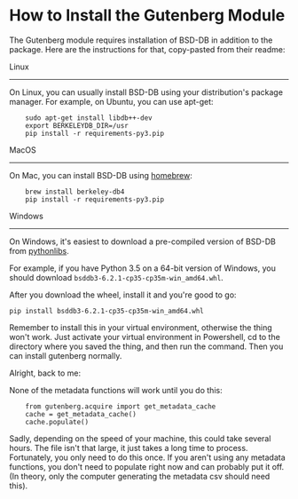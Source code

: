 # How to Install the Gutenberg Module

The Gutenberg module requires installation of BSD-DB in addition to the package. Here are the instructions for that, copy-pasted from their readme: 

Linux
*****

On Linux, you can usually install BSD-DB using your distribution's package
manager. For example, on Ubuntu, you can use apt-get:
```
    sudo apt-get install libdb++-dev
    export BERKELEYDB_DIR=/usr
    pip install -r requirements-py3.pip
```
MacOS
*****

On Mac, you can install BSD-DB using [homebrew](<https://homebrew.sh/>):
```
    brew install berkeley-db4
    pip install -r requirements-py3.pip
```
Windows
*******

On Windows, it's easiest to download a pre-compiled version of BSD-DB from
[pythonlibs](<http://www.lfd.uci.edu/~gohlke/pythonlibs/>).

For example, if you have Python 3.5 on a 64-bit version of Windows, you
should download `bsddb3‑6.2.1‑cp35‑cp35m‑win_amd64.whl`.

After you download the wheel, install it and you're good to go:

    pip install bsddb3‑6.2.1‑cp35‑cp35m‑win_amd64.whl
 
Remember to install this in your virtual environment, otherwise the thing won't work.  Just 
activate your virtual environment in Powershell, cd to the directory where you saved the thing, 
and then run the command.  Then you can install gutenberg normally.  

Alright, back to me: 

None of the metadata functions will work until you do this: 
```
    from gutenberg.acquire import get_metadata_cache
    cache = get_metadata_cache()
    cache.populate()
```
    
Sadly, depending on the speed of your machine, this could take several hours.  The file isn't that large, it just takes a long time to process.  
Fortunately, you only need to do this once.  If you aren't using any metadata functions, 
you don't need to populate right now and can probably put it off.  (In theory, only the computer generating the metadata csv should need this).
